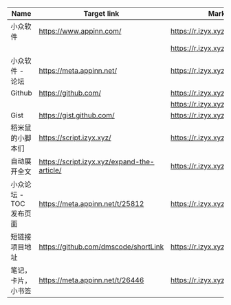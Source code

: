 | Name | Target link | Mark link |
|------|------------|------------|
| 小众软件 | https://www.appinn.com/ | https://r.izyx.xyz/#app |
|  |  | https://r.izyx.xyz/#appinn |
| 小众软件 - 论坛 | https://meta.appinn.net/ | https://r.izyx.xyz/#meta |
| Github | https://github.com/ | https://r.izyx.xyz/#gh |
|  |  | https://r.izyx.xyz/#github |
| Gist | https://gist.github.com/ | https://r.izyx.xyz/#gist |
| 稻米鼠的小脚本们 | https://script.izyx.xyz/ | https://r.izyx.xyz/#script |
| 自动展开全文 | https://script.izyx.xyz/expand-the-article/ | https://r.izyx.xyz/#script_expand |
| 小众论坛 - TOC 发布页面 | https://meta.appinn.net/t/25812 | https://r.izyx.xyz/#meta_toc |
| 短链接项目地址 | https://github.com/dmscode/shortLink | https://r.izyx.xyz/#short |
| 笔记，卡片，小书签 | https://meta.appinn.net/t/26446 | https://r.izyx.xyz/#note |
